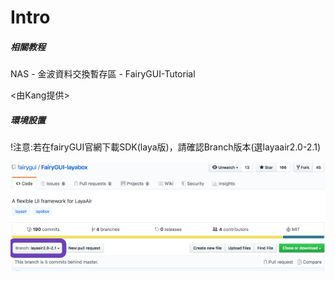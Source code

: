 # Intro

##### 相關教程

NAS - 金波資料交換暫存區 - FairyGUI-Tutorial

&lt;由Kang提供&gt;

##### 環境設置

!注意:若在fairyGUI官網下載SDK\(laya版\)，請確認Branch版本\(選layaair2.0-2.1\)

![](.gitbook/assets/layasdk.png)

